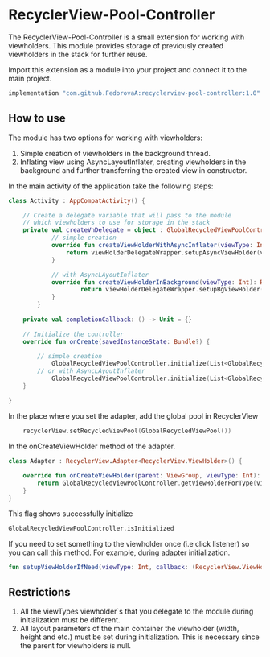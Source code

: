# RecyclerView-Pool-Controller

The RecyclerView-Pool-Controller is a small extension for working with viewholders. 
This module provides storage of previously created viewholders in the stack for further reuse.

Import this extension as a module into your project and connect it to the main project.

```groovy
implementation "com.github.FedorovaA:recyclerview-pool-controller:1.0"
```

## How to use
The module has two options for working with viewholders:
1. Simple creation of viewholders in the background thread.  
2. Inflating view using AsyncLayoutInflater, creating viewholders in the background and further transferring the created view in constructor.

In the main activity of the application take the following steps:
```kotlin
class Activity : AppCompatActivity() {

	// Create a delegate variable that will pass to the module 
	// which viewholders to use for storage in the stack
	private val createVhDelegate = object : GlobalRecycledViewPoolController.CreateViewHolderDelegate {
        	// simple creation
        	override fun createViewHolderWithAsyncInflater(viewType: Int, view: View): RecyclerView.ViewHolder? {
           		return viewHolderDelegateWrapper.setupAsyncViewHolder(viewType, view)
        	}

        	// with AsyncLAyoutInflater
        	override fun createViewHolderInBackground(viewType: Int): RecyclerView.ViewHolder? {
            		return viewHolderDelegateWrapper.setupBgViewHolder(viewType, this@MainActivity)
        	}
    	}
    
    private val completionCallback: () -> Unit = {}

	// Initialize the controller
	override fun onCreate(savedInstanceState: Bundle?) {

		// simple creation
        	GlobalRecycledViewPoolController.initialize(List<GlobalRecycledViewPoolController.ViewHolderCacheParams>, BackgroundViewHolderInitializer(), createVhDelegate, completionCallback)
		// or with AsyncLAyoutInflater
        	GlobalRecycledViewPoolController.initialize(List<GlobalRecycledViewPoolController.ViewHolderCacheParams>, AsyncViewHolderInitializer(this), createVhDelegate, completionCallback)
	}

}
```

In the place where you set the adapter, add the global pool in RecyclerView
```kotlin
	recyclerView.setRecycledViewPool(GlobalRecycledViewPool())
```

In the onCreateViewHolder method of the adapter.
```kotlin
class Adapter : RecyclerView.Adapter<RecyclerView.ViewHolder>() {
    
	override fun onCreateViewHolder(parent: ViewGroup, viewType: Int): RecyclerView.ViewHolder {
		return GlobalRecycledViewPoolController.getViewHolderForType(viewType)
	}
}
```

This flag shows successfully initialize
```kotlin
GlobalRecycledViewPoolController.isInitialized
```

If you need to set something to the viewholder once (i.e click listener) so you can call this method. For example, during adapter initialization.
```kotlin
fun setupViewHolderIfNeed(viewType: Int, callback: (RecyclerView.ViewHolder) -> Unit)
```

## Restrictions
1. All the viewTypes viewholder`s that you delegate to the module during initialization must be different.  
2. All layout parameters of the main container the viewholder (width, height and etc.) must be set during initialization. 
This is necessary since the parent for viewholders is null.
